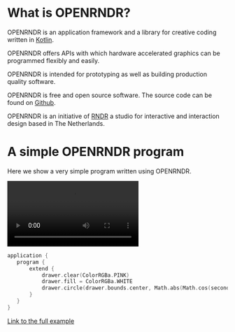  
 # What is OPENRNDR?

OPENRNDR is an application framework and a library for creative coding written in [Kotlin](https://kotlinlang.org).

OPENRNDR offers APIs with which hardware accelerated graphics can be programmed flexibly and easily.

OPENRNDR is intended for prototyping as well as building production quality software.

OPENRNDR is free and open source software. The source code can be found on [Github](https://github.com/openrndr/openrndr).

OPENRNDR is an initiative of [RNDR](http://rndr.studio) a studio for interactive and interaction design based in The Netherlands.


# A simple OPENRNDR program
Here we show a very simple program written using OPENRNDR. 
 
 <video controls>
    <source src="media/what-is-001a.mp4" type="video/mp4"></source>
</video>
 
 
 ```kotlin
application {
    program {
        extend {
            drawer.clear(ColorRGBa.PINK)
            drawer.fill = ColorRGBa.WHITE
            drawer.circle(drawer.bounds.center, Math.abs(Math.cos(seconds)) * height * 0.5)
        }
    }
}
``` 
 
 [Link to the full example](https://github.com/openrndr/openrndr-examples/blob/master/src/main/kotlin/examples/01_Before_you_start/C03WhatIsOPENRNDR2000.kt) 
